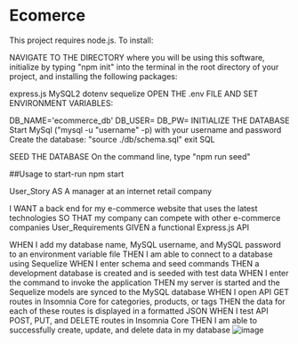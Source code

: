 # Ecomerce

This project requires node.js. To install:

NAVIGATE TO THE DIRECTORY where you will be using this software, initialize by typing "npm init" into the terminal in the root directory of your project, and installing the following packages:

express.js
MySQL2
dotenv
sequelize
OPEN THE .env FILE AND SET ENVIRONMENT VARIABLES:

DB_NAME='ecommerce_db'
DB_USER=
DB_PW=
INITIALIZE THE DATABASE
Start MySql ("mysql -u "username" -p) with your username and password Create the database: "source ./db/schema.sql" exit SQL

SEED THE DATABASE
On the command line, type "npm run seed"

##Usage
to start-run npm start


User_Story
AS A manager at an internet retail company

I WANT a back end for my e-commerce website that uses the latest technologies
SO THAT my company can compete with other e-commerce companies
User_Requirements
GIVEN a functional Express.js API

WHEN I add my database name, MySQL username, and MySQL password to an environment variable file
THEN I am able to connect to a database using Sequelize
WHEN I enter schema and seed commands
THEN a development database is created and is seeded with test data
WHEN I enter the command to invoke the application
THEN my server is started and the Sequelize models are synced to the MySQL database
WHEN I open API GET routes in Insomnia Core for categories, products, or tags
THEN the data for each of these routes is displayed in a formatted JSON
WHEN I test API POST, PUT, and DELETE routes in Insomnia Core
THEN I am able to successfully create, update, and delete data in my database
![image](https://user-images.githubusercontent.com/68447140/117228304-a13d9280-adcd-11eb-9833-057d199a18a3.png)


